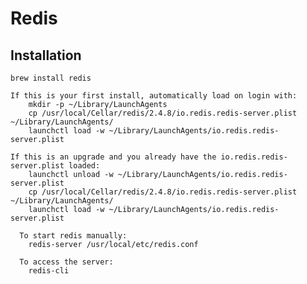 # Redis #

## Installation ##

	brew install redis

	If this is your first install, automatically load on login with:
	    mkdir -p ~/Library/LaunchAgents
	    cp /usr/local/Cellar/redis/2.4.8/io.redis.redis-server.plist ~/Library/LaunchAgents/
	    launchctl load -w ~/Library/LaunchAgents/io.redis.redis-server.plist

	If this is an upgrade and you already have the io.redis.redis-server.plist loaded:
	    launchctl unload -w ~/Library/LaunchAgents/io.redis.redis-server.plist
	    cp /usr/local/Cellar/redis/2.4.8/io.redis.redis-server.plist ~/Library/LaunchAgents/
	    launchctl load -w ~/Library/LaunchAgents/io.redis.redis-server.plist

	  To start redis manually:
	    redis-server /usr/local/etc/redis.conf

	  To access the server:
	    redis-cli